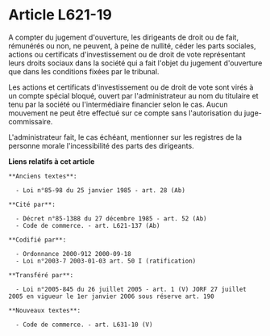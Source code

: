 # Article L621-19

A compter du jugement d'ouverture, les dirigeants de droit ou de fait, rémunérés ou non, ne peuvent, à peine de nullité,
céder les parts sociales, actions ou certificats d'investissement ou de droit de vote représentant leurs droits sociaux dans
la société qui a fait l'objet du jugement d'ouverture que dans les conditions fixées par le tribunal.

Les actions et certificats d'investissement ou de droit de vote sont virés à un compte spécial bloqué, ouvert par
l'administrateur au nom du titulaire et tenu par la société ou l'intermédiaire financier selon le cas. Aucun mouvement ne
peut être effectué sur ce compte sans l'autorisation du juge-commissaire.

L'administrateur fait, le cas échéant, mentionner sur les registres de la personne morale l'incessibilité des parts des
dirigeants.

**Liens relatifs à cet article**

	**Anciens textes**:

	  - Loi n°85-98 du 25 janvier 1985 - art. 28 (Ab)

	**Cité par**:

	  - Décret n°85-1388 du 27 décembre 1985 - art. 52 (Ab)
	  - Code de commerce. - art. L621-137 (Ab)

	**Codifié par**:

	  - Ordonnance 2000-912 2000-09-18
	  - Loi n°2003-7 2003-01-03 art. 50 I (ratification)

	**Transféré par**:

	  - Loi n°2005-845 du 26 juillet 2005 - art. 1 (V) JORF 27 juillet 2005 en vigueur le 1er janvier 2006 sous réserve art. 190

	**Nouveaux textes**:

	  - Code de commerce. - art. L631-10 (V)

